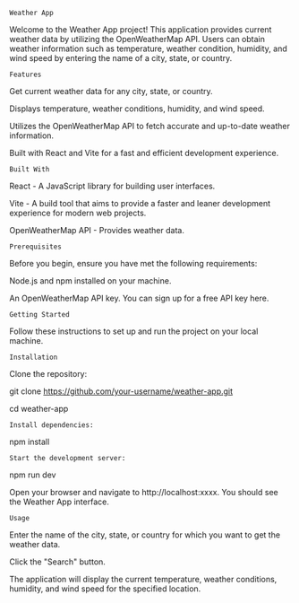    Weather App
Welcome to the Weather App project! This application provides current weather data by utilizing the OpenWeatherMap API. Users can obtain weather information such as temperature, weather condition, humidity, and wind speed by entering the name of a city, state, or country.

    Features
Get current weather data for any city, state, or country.

Displays temperature, weather conditions, humidity, and wind speed.

Utilizes the OpenWeatherMap API to fetch accurate and up-to-date weather information.

Built with React and Vite for a fast and efficient development experience.

    Built With
React - A JavaScript library for building user interfaces.

Vite - A build tool that aims to provide a faster and leaner development experience for modern web projects.

OpenWeatherMap API - Provides weather data.

    Prerequisites
Before you begin, ensure you have met the following requirements:

Node.js and npm installed on your machine.

An OpenWeatherMap API key. You can sign up for a free API key here.

    Getting Started
Follow these instructions to set up and run the project on your local machine.

    Installation
Clone the repository:

git clone https://github.com/your-username/weather-app.git

cd weather-app

    Install dependencies:
npm install

    Start the development server:

npm run dev

Open your browser and navigate to http://localhost:xxxx. You should see the Weather App interface.

    Usage
Enter the name of the city, state, or country for which you want to get the weather data.

Click the "Search" button.

The application will display the current temperature, weather conditions, humidity, and wind speed for the specified location.
